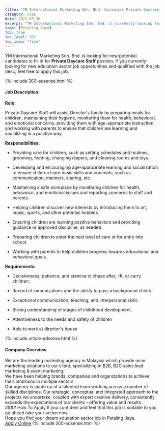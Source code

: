 ```yaml
---
title: "YM International Marketing Sdn. Bhd. Vacancies Private Daycare Staff" 
category: Jobs 
date: 2021-05-30 
excerpt: "YM International Marketing Sdn. Bhd. is currently looking for suitable person to fill in the Private Daycare Staff which positioned at Petaling Jaya" 
tags: [Petaling Jaya] 
toc: true 
toc_label: TOC 
toc_icon: "fire" 
--- 
```


<p>YM International Marketing Sdn. Bhd. is looking for new potential candidates to fill in for <b>Private Daycare Staff</b> position. If you currently looking for new education sector job opportunities and qualified with the job desc, feel free to apply this job.
</p>{% include 300-adsense.html %} 
<div><div><h4>Job Description</h4></div><div><div><span><div><p><strong>Role:</strong></p><p>Private Daycare Staff will assist Director's family by preparing meals for children, maintaining their hygiene, monitoring them for health, behavioral, and emotional concerns, providing them with age-appropriate instruction, and working with parents to ensure that children are learning and socializing in a positive way.&#160;</p><p><strong>Responsibilities:&#160;</strong></p><ul><li>Providing care for children, such as setting schedules and routines, grooming, feeding, changing diapers, and cleaning rooms and toys.&#160;</li></ul><ul><li>Developing and encouraging age-appropriate learning and socialization to ensure children learn basic skills and concepts, such as communication, manners, sharing, etc.&#160;</li></ul><ul><li>Maintaining a safe workplace by monitoring children for health, behavioral, and emotional issues and reporting concerns to staff and parents.&#160;</li></ul><ul><li>Helping children discover new interests by introducing them to art, music, sports, and other potential hobbies.&#160;</li></ul><ul><li>Ensuring children are learning positive behaviors and providing guidance or approved discipline, as needed.&#160;</li></ul><ul><li>Preparing children to enter the next level of care or for entry into school.&#160;</li></ul><ul><li>Working with parents to help children progress towards educational and behavioral goals.&#160;</li></ul><p><strong>Requirements:&#160;</strong></p><ul><li>Decisiveness, patience, and stamina to chase after, lift, or carry children.&#160;</li></ul><ul><li>Record of immunizations and the ability to pass a background check.&#160;</li></ul><ul><li>Exceptional communication, teaching, and interpersonal skills.&#160;</li></ul><ul><li>Strong understanding of stages of childhood development.&#160;</li></ul><ul><li>Attentiveness to the needs and safety of children</li></ul><ul><li>Able to work at director's house</li></ul></div></span></div></div></div> 
{% include article-adsense.html %} 
<div><div><h4>Company Overview</h4></div><div><div><span><div><div>
<div>We are the leading marketing agency in Malaysia which provide omni marketing solutions to our client, specializing in B2B, B2C sales lead marketing &amp;&#160;event marketing.</div>
<div>We have been helping brands, companies and organizations to achieve their ambitions in multiple sectors</div>
<div>Our agency is made up of a talented team working across a number of skilled disciplines. Our strategic, conceptual and integrated approach to the projects we undertake, coupled with expert creative delivery, consistently exceeds the expectations of our clients &#8211; offering value and results.</div>
</div></div></span></div></div></div> 
#### How To Apply 
If you confident and feel that this job is suitable to you, go ahead take your action now. <br/> 
Hope you find your dream education sector job in Petaling Jaya. <br/> 
<a href="https://www.jobstreet.com.my/en/job/private-daycare-staff-4566927?jobId=jobstreet-my-job-4566927" class="btn btn--info" target="_blank" rel="nofollow noopenner">Apply Online</a> 
{% include 300-adsense.html %} 